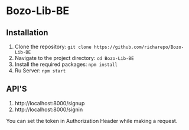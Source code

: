 # Bozo-Lib-BE

## Installation

1. Clone the repository: `git clone https://github.com/richarepo/Bozo-Lib-BE`
2. Navigate to the project directory: `cd Bozo-Lib-BE`
3. Install the required packages: `npm install`
4. Ru Server: `npm start`

## API'S

1. http://localhost:8000/signup
2. http://localhost:8000/signin

You can set the token in Authorization Header while making a request.
